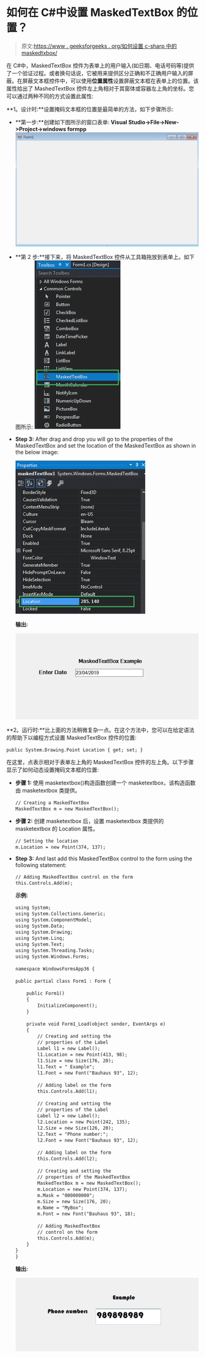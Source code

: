 # 如何在 C#中设置 MaskedTextBox 的位置？

> 原文:[https://www . geeksforgeeks . org/如何设置 c-sharp 中的 maskedtxbox/](https://www.geeksforgeeks.org/how-to-set-the-location-of-the-maskedtextbox-in-c-sharp/)

在 C#中，MaskedTextBox 控件为表单上的用户输入(如日期、电话号码等)提供了一个验证过程。或者换句话说，它被用来提供区分正确和不正确用户输入的屏蔽。在屏蔽文本框控件中，可以使用**位置属性**设置屏蔽文本框在表单上的位置。该属性给出了 MashedTextBox 控件左上角相对于其窗体或容器左上角的坐标。您可以通过两种不同的方式设置此属性:

**1。设计时:**设置掩码文本框的位置是最简单的方法，如下步骤所示:

*   **第一步:**创建如下图所示的窗口表单:
    **Visual Studio->File->New->Project->windows formpp**
    ![](img/de9202f1f4646167e60ea580d67273d9.png)
*   **第 2 步:**接下来，将 MaskedTextBox 控件从工具箱拖放到表单上。如下图所示:
    ![](img/696b640abfbffd1882d7239ad47f0669.png)
*   **Step 3:** After drag and drop you will go to the properties of the MaskedTextBox and set the location of the MaskedTextBox as shown in the below image:

    ![](img/ba0111c235e330599b03ac7a5fd70d87.png)

    **输出:**

    ![](img/163efbcb488300819ade83a974d55bf2.png)

**2。运行时:**比上面的方法稍微复杂一点。在这个方法中，您可以在给定语法的帮助下以编程方式设置 MaskedTextBox 控件的位置:

```
public System.Drawing.Point Location { get; set; }
```

在这里，点表示相对于表单左上角的 MaskedTextBox 控件的左上角。以下步骤显示了如何动态设置掩码文本框的位置:

*   **步骤 1:** 使用 masketextbox()构造函数创建一个 masketextbox，该构造函数由 masketextbox 类提供。

    ```
    // Creating a MaskedTextBox
    MaskedTextBox m = new MaskedTextBox();

    ```

*   **步骤 2:** 创建 masketextbox 后，设置 masketextbox 类提供的 masketextbox 的 Location 属性。

    ```
    // Setting the location
    m.Location = new Point(374, 137);

    ```

*   **Step 3:** And last add this MaskedTextBox control to the form using the following statement:

    ```
    // Adding MaskedTextBox control on the form
    this.Controls.Add(m);

    ```

    **示例:**

    ```
    using System;
    using System.Collections.Generic;
    using System.ComponentModel;
    using System.Data;
    using System.Drawing;
    using System.Linq;
    using System.Text;
    using System.Threading.Tasks;
    using System.Windows.Forms;

    namespace WindowsFormsApp36 {

    public partial class Form1 : Form {

        public Form1()
        {
            InitializeComponent();
        }

        private void Form1_Load(object sender, EventArgs e)
        {
            // Creating and setting the 
            // properties of the Label
            Label l1 = new Label();
            l1.Location = new Point(413, 98);
            l1.Size = new Size(176, 20);
            l1.Text = " Example";
            l1.Font = new Font("Bauhaus 93", 12);

            // Adding label on the form
            this.Controls.Add(l1);

            // Creating and setting the 
            // properties of the Label
            Label l2 = new Label();
            l2.Location = new Point(242, 135);
            l2.Size = new Size(126, 20);
            l2.Text = "Phone number:";
            l2.Font = new Font("Bauhaus 93", 12);

            // Adding label on the form
            this.Controls.Add(l2);

            // Creating and setting the
            // properties of the MaskedTextBox
            MaskedTextBox m = new MaskedTextBox();
            m.Location = new Point(374, 137);
            m.Mask = "000000000";
            m.Size = new Size(176, 20);
            m.Name = "MyBox";
            m.Font = new Font("Bauhaus 93", 18);

            // Adding MaskedTextBox 
            // control on the form
            this.Controls.Add(m);
        }
    }
    }
    ```

    **输出:**

    ![](img/9428550b078b7c1d425beabf588bad66.png)